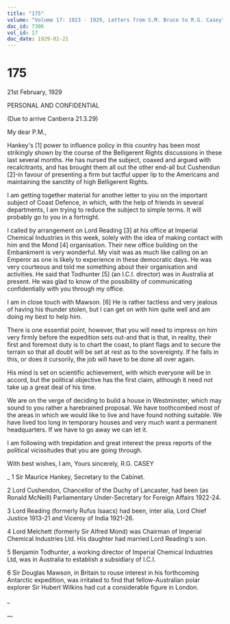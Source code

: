 ```yaml
---
title: "175"
volume: "Volume 17: 1923 - 1929, Letters from S.M. Bruce to R.G. Casey"
doc_id: 7306
vol_id: 17
doc_date: 1929-02-21
---
```


# 175

21st February, 1929

PERSONAL AND CONFIDENTIAL

(Due to arrive Canberra 21.3.29)

My dear P.M.,

Hankey's [1] power to influence policy in this country has been most strikingly shown by the course of the Belligerent Rights discussions in these last several months. He has nursed the subject, coaxed and argued with recalcitrants, and has brought them all out the other end-all but Cushendun [2]-in favour of presenting a firm but tactful upper lip to the Americans and maintaining the sanctity of high Belligerent Rights.

I am getting together material for another letter to you on the important subject of Coast Defence, in which, with the help of friends in several departments, I am trying to reduce the subject to simple terms. It will probably go to you in a fortnight.

I called by arrangement on Lord Reading [3] at his office at Imperial Chemical Industries in this week, solely with the idea of making contact with him and the Mond [4] organisation. Their new office building on the Embankment is very wonderful. My visit was as much like calling on an Emperor as one is likely to experience in these democratic days. He was very courteous and told me something about their organisation and activities. He said that Todhunter [5] (an I.C.I. director) was in Australia at present. He was glad to know of the possibility of communicating confidentially with you through my office.

I am in close touch with Mawson. [6] He is rather tactless and very jealous of having his thunder stolen, but I can get on with him quite well and am doing my best to help him.

There is one essential point, however, that you will need to impress on him very firmly before the expedition sets out-and that is that, in reality, their first and foremost duty is to chart the coast, to plant flags and to secure the terrain so that all doubt will be set at rest as to the sovereignty. If he fails in this, or does it cursorily, the job will have to be done all over again.

His mind is set on scientific achievement, with which everyone will be in accord, but the political objective has the first claim, although it need not take up a great deal of his time.

We are on the verge of deciding to build a house in Westminster, which may sound to you rather a harebrained proposal. We have toothcombed most of the areas in which we would like to live and have found nothing suitable. We have lived too long in temporary houses and very much want a permanent headquarters. If we have to go away we can let it.

I am following with trepidation and great interest the press reports of the political vicissitudes that you are going through.

With best wishes, I am, Yours sincerely, R.G. CASEY 

_ 1 Sir Maurice Hankey, Secretary to the Cabinet.

2 Lord Cushendon, Chancellor of the Duchy of Lancaster, had been (as Ronald McNeill) Parliamentary Under-Secretary for Foreign Affairs 1922-24.

3 Lord Reading (formerly Rufus Isaacs) had been, inter alia, Lord Chief Justice 1913-21 and Viceroy of India 1921-26.

4 Lord Melchett (formerly Sir Alfred Mond) was Chairman of Imperial Chemical Industries Ltd. His daughter had married Lord Reading's son.

5 Benjamin Todhunter, a working director of Imperial Chemical Industries Ltd, was in Australia to establish a subsidiary of I.C.I.

6 Sir Douglas Mawson, in Britain to rouse interest in his forthcoming Antarctic expedition, was irritated to find that fellow-Australian polar explorer Sir Hubert Wilkins had cut a considerable figure in London.

_

__
